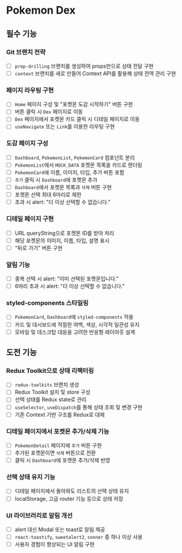 # Pokemon Dex

## 필수 기능

### Git 브랜치 전략

- [ ] `prop-drilling` 브랜치를 생성하여 props만으로 상태 전달 구현
- [ ] `context` 브랜치를 새로 만들어 Context API를 활용해 상태 전역 관리 구현

### 페이지 라우팅 구현

- [ ] `Home` 페이지 구성 및 "포켓몬 도감 시작하기" 버튼 구현
- [ ] 버튼 클릭 시 `Dex` 페이지로 이동
- [ ] `Dex` 페이지에서 포켓몬 카드 클릭 시 디테일 페이지로 이동
- [ ] `useNavigate` 또는 `Link`를 이용한 라우팅 구현

### 도감 페이지 구성

- [ ] `Dashboard`, `PokemonList`, `PokemonCard` 컴포넌트 분리
- [ ] `PokemonList`에서 `MOCK_DATA` 포켓몬 목록을 카드로 렌더링
- [ ] `PokemonCard`에 이름, 이미지, 타입, 추가 버튼 포함
- [ ] `추가` 클릭 시 `Dashboard`에 포켓몬 추가
- [ ] `Dashboard`에서 포켓몬 목록과 `삭제` 버튼 구현
- [ ] 포켓몬 선택 최대 6마리로 제한
- [ ] 초과 시 alert: "더 이상 선택할 수 없습니다."

### 디테일 페이지 구현

- [ ] URL queryString으로 포켓몬 ID를 받아 처리
- [ ] 해당 포켓몬의 이미지, 이름, 타입, 설명 표시
- [ ] "뒤로 가기" 버튼 구현

### 알림 기능

- [ ] 중복 선택 시 alert: "이미 선택된 포켓몬입니다."
- [ ] 6마리 초과 시 alert: "더 이상 선택할 수 없습니다."

### styled-components 스타일링

- [ ] `PokemonCard`, `Dashboard`에 `styled-components` 적용
- [ ] 카드 및 대시보드에 적절한 여백, 색상, 시각적 일관성 유지
- [ ] 모바일 및 데스크탑 대응을 고려한 반응형 레이아웃 설계

## 도전 기능

### Redux Toolkit으로 상태 리팩터링

- [ ] `redux-toolkits` 브랜치 생성
- [ ] Redux Toolkit 설치 및 store 구성
- [ ] 선택 상태를 Redux state로 관리
- [ ] `useSelector`, `useDispatch`를 통해 상태 조회 및 변경 구현
- [ ] 기존 Context 기반 구조를 Redux로 대체

### 디테일 페이지에서 포켓몬 추가/삭제 기능

- [ ] `PokemonDetail` 페이지에 `추가` 버튼 구현
- [ ] 추가된 포켓몬이면 `삭제` 버튼으로 전환
- [ ] 클릭 시 `Dashboard`에 포켓몬 추가/삭제 반영

### 선택 상태 유지 기능

- [ ] 디테일 페이지에서 돌아와도 리스트의 선택 상태 유지
- [ ] localStorage, 고급 router 기능 등으로 상태 저장

### UI 라이브러리로 알림 개선

- [ ] alert 대신 Modal 또는 toast로 알림 제공
- [ ] `react-toastify`, `sweetalert2`, `sonner` 중 하나 이상 사용
- [ ] 사용자 경험이 향상되는 UI 알림 구현
